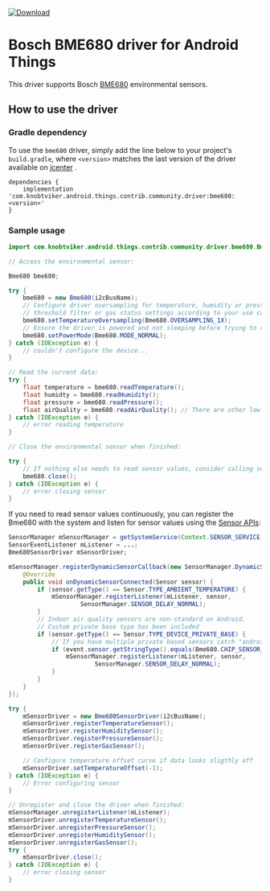 [ ![Download](https://api.bintray.com/packages/knobtviker/maven/bme680/images/download.svg) ](https://bintray.com/knobtviker/maven/bme680/_latestVersion)

Bosch BME680 driver for Android Things
======================================

This driver supports Bosch [BME680](https://www.bosch-sensortec.com/bst/products/all_products/bme680) environmental sensors.

How to use the driver
---------------------

### Gradle dependency

To use the `bme680` driver, simply add the line below to your project's `build.gradle`,
where `<version>` matches the last version of the driver available on [jcenter](https://bintray.com/knobtviker/maven/bme680) .

```
dependencies {
    implementation 'com.knobtviker.android.things.contrib.community.driver:bme680:<version>'
}
```

### Sample usage

```java
import com.knobtviker.android.things.contrib.community.driver.bme680.Bme680;

// Access the environmental sensor:

Bme680 bme680;

try {
    bme680 = new Bme680(i2cBusName);
    // Configure driver oversampling for temperature, humidity or pressure,
    // threshold filter or gas status settings according to your use case
    bme680.setTemperatureOversampling(Bme680.OVERSAMPLING_1X);
    // Ensure the driver is powered and not sleeping before trying to read from it
    bme680.setPowerMode(Bme680.MODE_NORMAL);
} catch (IOException e) {
    // couldn't configure the device...
}

// Read the current data:
try {
    float temperature = bme680.readTemperature();
    float humidty = bme680.readHumidity();
    float pressure = bme680.readPressure();
    float airQuality = bme680.readAirQuality(); // There are other low level air quality methods exposed
} catch (IOException e) {
    // error reading temperature
}

// Close the environmental sensor when finished:

try {
    // If nothing else needs to read sensor values, consider calling setPowerMode(Bme680.MODE_SLEEP)
    bme680.close();
} catch (IOException e) {
    // error closing sensor
}
```

If you need to read sensor values continuously, you can register the Bme680 with the system and
listen for sensor values using the [Sensor APIs](https://developer.android.com/guide/topics/sensors/sensors_overview):
```java
SensorManager mSensorManager = getSystemService(Context.SENSOR_SERVICE);
SensorEventListener mListener = ...;
Bme680SensorDriver mSensorDriver;

mSensorManager.registerDynamicSensorCallback(new SensorManager.DynamicSensorCallback() {
    @Override
    public void onDynamicSensorConnected(Sensor sensor) {
        if (sensor.getType() == Sensor.TYPE_AMBIENT_TEMPERATURE) {
            mSensorManager.registerListener(mListener, sensor,
                    SensorManager.SENSOR_DELAY_NORMAL);
        }
        // Indoor air quality sensors are non-standard on Android.
        // Custom private base type has been included
        if (sensor.getType() == Sensor.TYPE_DEVICE_PRIVATE_BASE) {
            // If you have multiple private based sensors catch "android.sensor.indoor_air_quality"
            if (event.sensor.getStringType().equals(Bme680.CHIP_SENSOR_TYPE_IAQ)) {
                mSensorManager.registerListener(mListener, sensor,
                        SensorManager.SENSOR_DELAY_NORMAL);
            }
        }
    }
});

try {
    mSensorDriver = new Bme680SensorDriver(i2cBusName);
    mSensorDriver.registerTemperatureSensor();
    mSensorDriver.registerHumiditySensor();
    mSensorDriver.registerPressureSensor();
    mSensorDriver.registerGasSensor();

    // Configure temperature offset curve if data looks sligthly off
    mSensorDriver.setTemperatureOffset(-1);
} catch (IOException e) {
    // Error configuring sensor
}

// Unregister and close the driver when finished:
mSensorManager.unregisterListener(mListener);
mSensorDriver.unregisterTemperatureSensor();
mSensorDriver.unregisterPressureSensor();
mSensorDriver.unregisterHumiditySensor();
mSensorDriver.unregisterGasSensor();
try {
    mSensorDriver.close();
} catch (IOException e) {
    // error closing sensor
}
```
